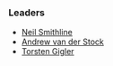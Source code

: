 ### Leaders

* [Neil Smithline](mailto:neil.smithline@owasp.org)
* [Andrew van der Stock](mailto:vanderaj@owasp.org)
* [Torsten Gigler](mailto:)
